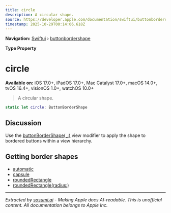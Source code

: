 ```yaml
---
title: circle
description: A circular shape.
source: https://developer.apple.com/documentation/swiftui/buttonbordershape/circle
timestamp: 2025-10-29T00:14:06.618Z
---
```


**Navigation:** [Swiftui](/documentation/swiftui) › [buttonbordershape](/documentation/swiftui/buttonbordershape)

**Type Property**

# circle

**Available on:** iOS 17.0+, iPadOS 17.0+, Mac Catalyst 17.0+, macOS 14.0+, tvOS 16.4+, visionOS 1.0+, watchOS 10.0+

> A circular shape.

```swift
static let circle: ButtonBorderShape
```

## Discussion

Use the [buttonBorderShape(_:)](/documentation/swiftui/view/buttonbordershape(_:)) view modifier to apply the shape to bordered buttons within a view hierarchy.

## Getting border shapes

- [automatic](/documentation/swiftui/buttonbordershape/automatic)
- [capsule](/documentation/swiftui/buttonbordershape/capsule)
- [roundedRectangle](/documentation/swiftui/buttonbordershape/roundedrectangle)
- [roundedRectangle(radius:)](/documentation/swiftui/buttonbordershape/roundedrectangle(radius:))

---

*Extracted by [sosumi.ai](https://sosumi.ai) - Making Apple docs AI-readable.*
*This is unofficial content. All documentation belongs to Apple Inc.*
